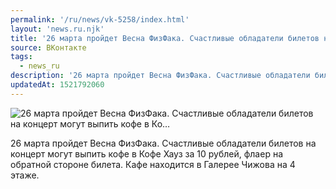 ```yaml
---
permalink: '/ru/news/vk-5258/index.html'
layout: 'news.ru.njk'
title: '26 марта пройдет Весна ФизФака. Счастливые обладатели билетов на концерт могут выпить кофе в Ко…'
source: ВКонтакте
tags:
  - news_ru
description: '26 марта пройдет Весна ФизФака. Счастливые обладатели билетов на концерт могут выпить кофе в Ко…'
updatedAt: 1521792060
---
```

![26 марта пройдет Весна ФизФака. Счастливые обладатели билетов на концерт могут выпить кофе в Ко…](https://sun9-49.userapi.com/impf/c840434/v840434496/6a54b/k305yQmdI0Q.jpg?size=1080x810&quality=96&proxy=1&sign=916beca6a6e3d5d20eecfbe21434789b&c_uniq_tag=0t-dDd0HdevQSN-VhcAVE2JzjIy2tSUuSgGwM7xs1P4&type=album)

26 марта пройдет Весна ФизФака. Счастливые обладатели билетов на концерт могут выпить кофе в Кофе Хауз за 10 рублей, флаер на обратной стороне билета. Кафе находится в Галерее Чижова на 4 этаже.
